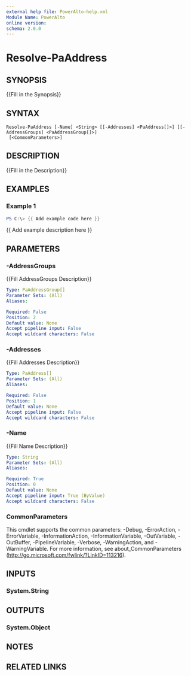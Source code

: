 ```yaml
---
external help file: PowerAlto-help.xml
Module Name: PowerAlto
online version:
schema: 2.0.0
---
```


# Resolve-PaAddress

## SYNOPSIS
{{Fill in the Synopsis}}

## SYNTAX

```
Resolve-PaAddress [-Name] <String> [[-Addresses] <PaAddress[]>] [[-AddressGroups] <PaAddressGroup[]>]
 [<CommonParameters>]
```

## DESCRIPTION
{{Fill in the Description}}

## EXAMPLES

### Example 1
```powershell
PS C:\> {{ Add example code here }}
```

{{ Add example description here }}

## PARAMETERS

### -AddressGroups
{{Fill AddressGroups Description}}

```yaml
Type: PaAddressGroup[]
Parameter Sets: (All)
Aliases:

Required: False
Position: 2
Default value: None
Accept pipeline input: False
Accept wildcard characters: False
```

### -Addresses
{{Fill Addresses Description}}

```yaml
Type: PaAddress[]
Parameter Sets: (All)
Aliases:

Required: False
Position: 1
Default value: None
Accept pipeline input: False
Accept wildcard characters: False
```

### -Name
{{Fill Name Description}}

```yaml
Type: String
Parameter Sets: (All)
Aliases:

Required: True
Position: 0
Default value: None
Accept pipeline input: True (ByValue)
Accept wildcard characters: False
```

### CommonParameters
This cmdlet supports the common parameters: -Debug, -ErrorAction, -ErrorVariable, -InformationAction, -InformationVariable, -OutVariable, -OutBuffer, -PipelineVariable, -Verbose, -WarningAction, and -WarningVariable. For more information, see about_CommonParameters (http://go.microsoft.com/fwlink/?LinkID=113216).

## INPUTS

### System.String
## OUTPUTS

### System.Object
## NOTES

## RELATED LINKS
